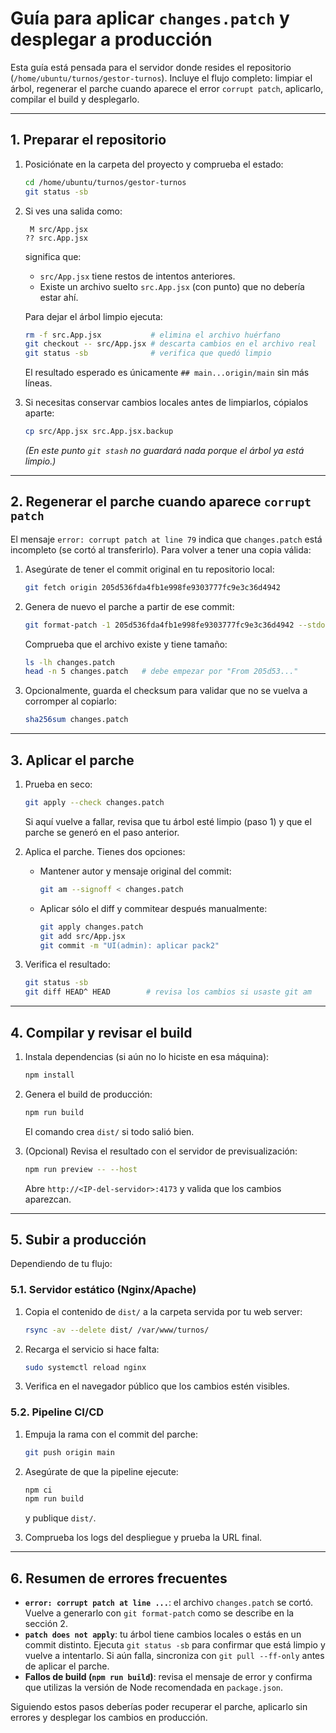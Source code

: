 # Guía para aplicar `changes.patch` y desplegar a producción

Esta guía está pensada para el servidor donde resides el repositorio (`/home/ubuntu/turnos/gestor-turnos`). Incluye el flujo completo: limpiar el árbol, regenerar el parche cuando aparece el error `corrupt patch`, aplicarlo, compilar el build y desplegarlo.

---

## 1. Preparar el repositorio

1. Posiciónate en la carpeta del proyecto y comprueba el estado:
   ```bash
   cd /home/ubuntu/turnos/gestor-turnos
   git status -sb
   ```

2. Si ves una salida como:
   ```
    M src/App.jsx
   ?? src.App.jsx
   ```
   significa que:
   - `src/App.jsx` tiene restos de intentos anteriores.
   - Existe un archivo suelto `src.App.jsx` (con punto) que no debería estar ahí.

   Para dejar el árbol limpio ejecuta:
   ```bash
   rm -f src.App.jsx           # elimina el archivo huérfano
   git checkout -- src/App.jsx # descarta cambios en el archivo real
   git status -sb              # verifica que quedó limpio
   ```
   El resultado esperado es únicamente `## main...origin/main` sin más líneas.

3. Si necesitas conservar cambios locales antes de limpiarlos, cópialos aparte:
   ```bash
   cp src/App.jsx src.App.jsx.backup
   ```
   *(En este punto `git stash` no guardará nada porque el árbol ya está limpio.)*

---

## 2. Regenerar el parche cuando aparece `corrupt patch`

El mensaje `error: corrupt patch at line 79` indica que `changes.patch` está incompleto (se cortó al transferirlo). Para volver a tener una copia válida:

1. Asegúrate de tener el commit original en tu repositorio local:
   ```bash
   git fetch origin 205d536fda4fb1e998fe9303777fc9e3c36d4942
   ```

2. Genera de nuevo el parche a partir de ese commit:
   ```bash
   git format-patch -1 205d536fda4fb1e998fe9303777fc9e3c36d4942 --stdout > changes.patch
   ```
   Comprueba que el archivo existe y tiene tamaño:
   ```bash
   ls -lh changes.patch
   head -n 5 changes.patch   # debe empezar por "From 205d53..."
   ```

3. Opcionalmente, guarda el checksum para validar que no se vuelva a corromper al copiarlo:
   ```bash
   sha256sum changes.patch
   ```

---

## 3. Aplicar el parche

1. Prueba en seco:
   ```bash
   git apply --check changes.patch
   ```
   Si aquí vuelve a fallar, revisa que tu árbol esté limpio (paso 1) y que el parche se generó en el paso anterior.

2. Aplica el parche. Tienes dos opciones:
   - Mantener autor y mensaje original del commit:
     ```bash
     git am --signoff < changes.patch
     ```
   - Aplicar sólo el diff y commitear después manualmente:
     ```bash
     git apply changes.patch
     git add src/App.jsx
     git commit -m "UI(admin): aplicar pack2"
     ```

3. Verifica el resultado:
   ```bash
   git status -sb
   git diff HEAD^ HEAD        # revisa los cambios si usaste git am
   ```

---

## 4. Compilar y revisar el build

1. Instala dependencias (si aún no lo hiciste en esa máquina):
   ```bash
   npm install
   ```

2. Genera el build de producción:
   ```bash
   npm run build
   ```
   El comando crea `dist/` si todo salió bien.

3. (Opcional) Revisa el resultado con el servidor de previsualización:
   ```bash
   npm run preview -- --host
   ```
   Abre `http://<IP-del-servidor>:4173` y valida que los cambios aparezcan.

---

## 5. Subir a producción

Dependiendo de tu flujo:

### 5.1. Servidor estático (Nginx/Apache)

1. Copia el contenido de `dist/` a la carpeta servida por tu web server:
   ```bash
   rsync -av --delete dist/ /var/www/turnos/
   ```

2. Recarga el servicio si hace falta:
   ```bash
   sudo systemctl reload nginx
   ```

3. Verifica en el navegador público que los cambios estén visibles.

### 5.2. Pipeline CI/CD

1. Empuja la rama con el commit del parche:
   ```bash
   git push origin main
   ```

2. Asegúrate de que la pipeline ejecute:
   ```bash
   npm ci
   npm run build
   ```
   y publique `dist/`.

3. Comprueba los logs del despliegue y prueba la URL final.

---

## 6. Resumen de errores frecuentes

- **`error: corrupt patch at line ...`**: el archivo `changes.patch` se cortó. Vuelve a generarlo con `git format-patch` como se describe en la sección 2.
- **`patch does not apply`**: tu árbol tiene cambios locales o estás en un commit distinto. Ejecuta `git status -sb` para confirmar que está limpio y vuelve a intentarlo. Si aún falla, sincroniza con `git pull --ff-only` antes de aplicar el parche.
- **Fallos de build (`npm run build`)**: revisa el mensaje de error y confirma que utilizas la versión de Node recomendada en `package.json`.

Siguiendo estos pasos deberías poder recuperar el parche, aplicarlo sin errores y desplegar los cambios en producción.
